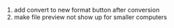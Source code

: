 1. add convert to new format button after conversion
2. make file preview not show up for smaller computers